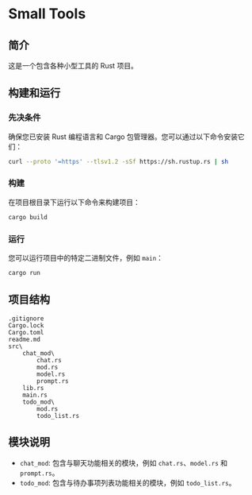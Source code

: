 # Small Tools

## 简介

这是一个包含各种小型工具的 Rust 项目。

## 构建和运行

### 先决条件

确保您已安装 Rust 编程语言和 Cargo 包管理器。您可以通过以下命令安装它们：

```bash
curl --proto '=https' --tlsv1.2 -sSf https://sh.rustup.rs | sh
```

### 构建

在项目根目录下运行以下命令来构建项目：

```bash
cargo build
```

### 运行

您可以运行项目中的特定二进制文件，例如 `main`：

```bash
cargo run
```

## 项目结构

```
.gitignore
Cargo.lock
Cargo.toml
readme.md
src\
    chat_mod\
        chat.rs
        mod.rs
        model.rs
        prompt.rs
    lib.rs
    main.rs
    todo_mod\
        mod.rs
        todo_list.rs
```

## 模块说明

- `chat_mod`: 包含与聊天功能相关的模块，例如 `chat.rs`、`model.rs` 和 `prompt.rs`。
- `todo_mod`: 包含与待办事项列表功能相关的模块，例如 `todo_list.rs`。
